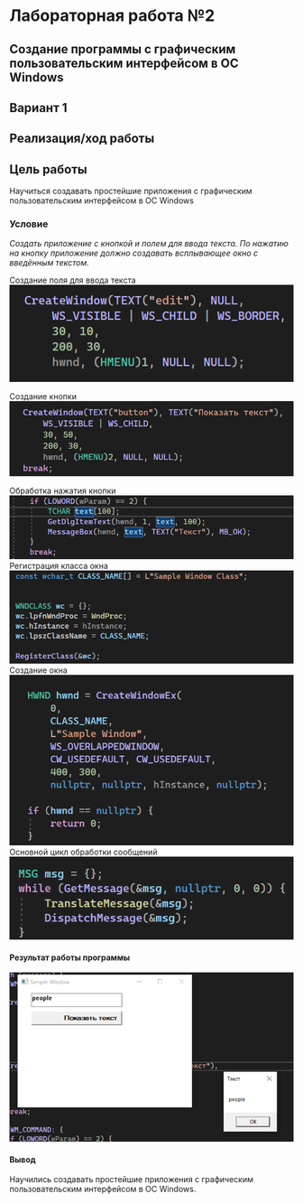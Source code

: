 # Лабораторная работа №2 #

## Создание программы с графическим пользовательским интерфейсом в ОС Windows ##

## Вариант 1 ##

## Реализация/ход работы ##

## Цель работы ##

Научиться создавать простейшие приложения с графическим пользовательским интерфейсом в ОС Windows

### Условие ###

_Создать приложение с кнопкой и полем для ввода текста. По нажатию на кнопку приложение должно создавать всплывающее окно с введённым текстом._



Создание поля для ввода текста
     ![img_1.png](images/img_1.png)

  

Создание кнопки
![img_2.png](images/img_2.png)

        

Обработка нажатия кнопки
      ![img_3.png](images/img_3.png)
Регистрация класса окна
   ![img_4.png](images/img_4.png)
Создание окна
    ![img_5.png](images/img_5.png)
Основной цикл обработки сообщений
    ![img_6.png](images/img_6.png)


#### Результат работы программы ####

![Alt text](images/image.png)

#### Вывод ####

Научились создавать простейшие приложения с графическим пользовательским интерфейсом в ОС Windows.
